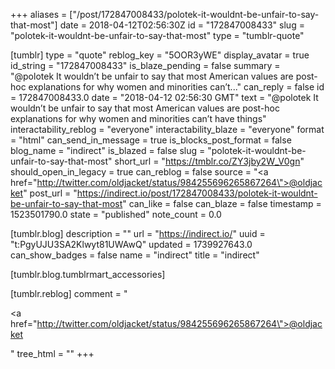 +++
aliases = ["/post/172847008433/polotek-it-wouldnt-be-unfair-to-say-that-most"]
date = 2018-04-12T02:56:30Z
id = "172847008433"
slug = "polotek-it-wouldnt-be-unfair-to-say-that-most"
type = "tumblr-quote"

[tumblr]
type = "quote"
reblog_key = "5OOR3yWE"
display_avatar = true
id_string = "172847008433"
is_blaze_pending = false
summary = "@polotek It wouldn’t be unfair to say that most American values are post-hoc explanations for why women and minorities can’t..."
can_reply = false
id = 172847008433.0
date = "2018-04-12 02:56:30 GMT"
text = "@polotek It wouldn’t be unfair to say that most American values are post-hoc explanations for why women and minorities can’t have things"
interactability_reblog = "everyone"
interactability_blaze = "everyone"
format = "html"
can_send_in_message = true
is_blocks_post_format = false
blog_name = "indirect"
is_blazed = false
slug = "polotek-it-wouldnt-be-unfair-to-say-that-most"
short_url = "https://tmblr.co/ZY3jby2W_V0gn"
should_open_in_legacy = true
can_reblog = false
source = "<a href=\"http://twitter.com/oldjacket/status/984255696265867264\">@oldjacket</a>"
post_url = "https://indirect.io/post/172847008433/polotek-it-wouldnt-be-unfair-to-say-that-most"
can_like = false
can_blaze = false
timestamp = 1523501790.0
state = "published"
note_count = 0.0

[tumblr.blog]
description = ""
url = "https://indirect.io/"
uuid = "t:PgyUJU3SA2Klwyt81UWAwQ"
updated = 1739927643.0
can_show_badges = false
name = "indirect"
title = "indirect"

[tumblr.blog.tumblrmart_accessories]

[tumblr.reblog]
comment = "<p><a href=\"http://twitter.com/oldjacket/status/984255696265867264\">@oldjacket</a></p>"
tree_html = ""
+++
